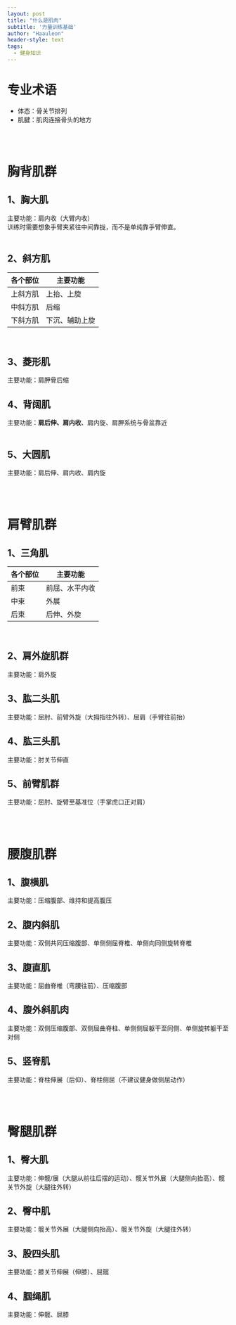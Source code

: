 ```yaml
---
layout: post
title: "什么是肌肉"
subtitle: '力量训练基础'
author: "Haauleon"
header-style: text
tags:
  - 健身知识
---
```




# 专业术语
* 体态：骨关节排列
* 肌腱：肌肉连接骨头的地方

<br><br>

# 胸背肌群   
## 1、胸大肌
主要功能：肩内收（大臂内收）       
训练时需要想象手臂夹紧往中间靠拢，而不是单纯靠手臂伸直。     
<br>

## 2、斜方肌
|  各个部位   | 主要功能  |
|  ----  | ----  |
| 上斜方肌  | 上抬、上旋 |
| 中斜方肌  | 后缩 |
| 下斜方肌  | 下沉、辅助上旋 |  

<br>

## 3、菱形肌
主要功能：肩胛骨后缩
<br>

## 4、背阔肌
主要功能：**肩后伸、肩内收**、肩内旋、肩胛系统与骨盆靠近   
<br>

## 5、大圆肌
主要功能：肩后伸、肩内收、肩内旋

<br><br>

# 肩臂肌群
## 1、三角肌
|  各个部位   | 主要功能  |
|  ----  | ----  |
| 前束  | 前屈、水平内收 |
| 中束  | 外展 |
| 后束  | 后伸、外旋 |

<br>

## 2、肩外旋肌群
主要功能：肩外旋
<br>

## 3、肱二头肌 
主要功能：屈肘、前臂外旋（大拇指往外转）、屈肩（手臂往前抬）
<br>

## 4、肱三头肌  
主要功能：肘关节伸直
<br>

## 5、前臂肌群
主要功能：屈肘、旋臂至基准位（手掌虎口正对肩）

<br><br>


# 腰腹肌群
## 1、腹横肌
主要功能：压缩腹部、维持和提高腹压
<br>

## 2、腹内斜肌 
主要功能：双侧共同压缩腹部、单侧侧屈脊椎、单侧向同侧旋转脊椎
<br>

## 3、腹直肌
主要功能：屈曲脊椎（弯腰往前）、压缩腹部
<br>

## 4、腹外斜肌肉
主要功能：双侧压缩腹部、双侧屈曲脊柱、单侧侧屈躯干至同侧、单侧旋转躯干至对侧
<br>

## 5、竖脊肌
主要功能：脊柱伸展（后仰）、脊柱侧屈（不建议健身做侧屈动作）

<br><br>

# 臀腿肌群
## 1、臀大肌
主要功能：伸髋/展（大腿从前往后摆的运动）、髋关节外展（大腿侧向抬高）、髋关节外旋（大腿往外转）
<br>

## 2、臀中肌
主要功能：髋关节外展（大腿侧向抬高）、髋关节外旋（大腿往外转）
<br>

## 3、股四头肌
主要功能：膝关节伸展（伸膝）、屈髋
<br>

## 4、腘绳肌
主要功能：伸髋、屈膝








